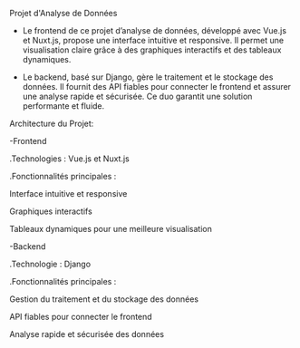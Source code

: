 Projet d'Analyse de Données

- Le frontend de ce projet d’analyse de données, développé avec Vue.js et Nuxt.js, propose une interface intuitive et responsive. Il permet une visualisation claire grâce à des graphiques interactifs et des tableaux dynamiques.

- Le backend, basé sur Django, gère le traitement et le stockage des données. Il fournit des API fiables pour connecter le frontend et assurer une analyse rapide et sécurisée. Ce duo garantit une solution performante et fluide.

Architecture du Projet:

-Frontend

.Technologies : Vue.js et Nuxt.js

.Fonctionnalités principales :    

   Interface intuitive et responsive

   Graphiques interactifs

   Tableaux dynamiques pour une meilleure visualisation

-Backend

.Technologie : Django

.Fonctionnalités principales :   

   Gestion du traitement et du stockage des données

   API fiables pour connecter le frontend

   Analyse rapide et sécurisée des données
